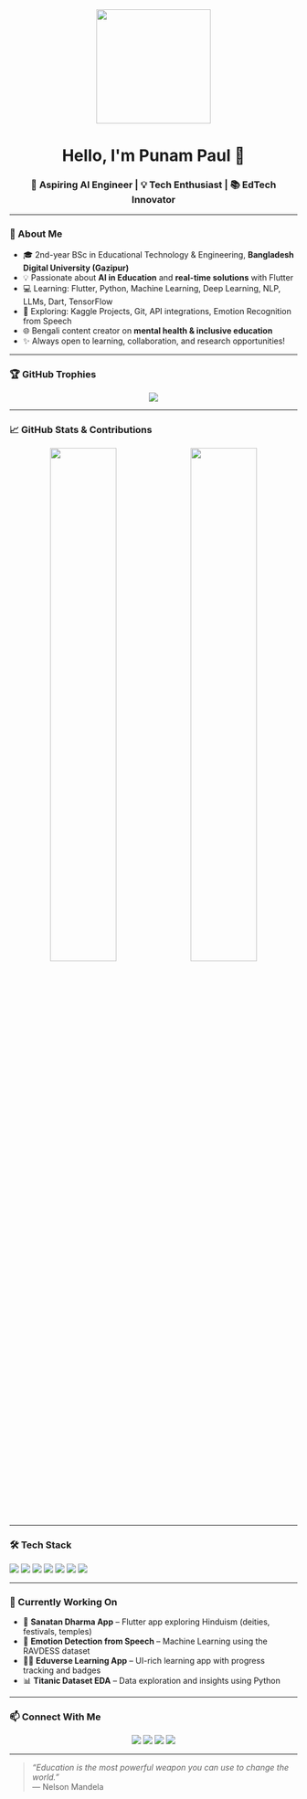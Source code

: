 <!-- GitHub Profile README -->

<div align="center">
  <img src="https://i.giphy.com/media/bGgsc5mWoryfgKBx1u/giphy.gif" width="200"/>
  <h1>Hello, I'm Punam Paul 👋</h1>
  <h3>🚀 Aspiring AI Engineer | 💡 Tech Enthusiast | 📚 EdTech Innovator</h3>
</div>

---

### 🧠 About Me

- 🎓 2nd-year BSc in Educational Technology & Engineering, **Bangladesh Digital University (Gazipur)**
- 💡 Passionate about **AI in Education** and **real-time solutions** with Flutter
- 💻 Learning: Flutter, Python, Machine Learning, Deep Learning, NLP, LLMs, Dart, TensorFlow
- 🌱 Exploring: Kaggle Projects, Git, API integrations, Emotion Recognition from Speech
- 🌐 Bengali content creator on **mental health & inclusive education**
- ✨ Always open to learning, collaboration, and research opportunities!

---

### 🏆 GitHub Trophies

<p align="center">
  <img src="https://github-profile-trophy.vercel.app/?username=punampaul&theme=darkhub&no-frame=true&margin-w=10&row=1&column=7" />
</p>

---

### 📈 GitHub Stats & Contributions

<p align="center">
  <img src="https://github-readme-stats.vercel.app/api?username=punampaul&show_icons=true&theme=radical" width="48%" />
  <img src="https://github-readme-streak-stats.herokuapp.com?user=punampaul&theme=radical&hide_border=false" width="48%" />
</p>

---

### 🛠️ Tech Stack

<p>
  <img src="https://img.shields.io/badge/Dart-0175C2?style=for-the-badge&logo=dart&logoColor=white"/>
  <img src="https://img.shields.io/badge/Flutter-02569B?style=for-the-badge&logo=flutter&logoColor=white"/>
  <img src="https://img.shields.io/badge/Python-FFD43B?style=for-the-badge&logo=python&logoColor=black"/>
  <img src="https://img.shields.io/badge/TensorFlow-FF6F00?style=for-the-badge&logo=tensorflow&logoColor=white"/>
  <img src="https://img.shields.io/badge/Firebase-FFCA28?style=for-the-badge&logo=firebase&logoColor=black"/>
  <img src="https://img.shields.io/badge/GitHub-181717?style=for-the-badge&logo=github&logoColor=white"/>
  <img src="https://img.shields.io/badge/VS%20Code-007ACC?style=for-the-badge&logo=visual-studio-code&logoColor=white"/>
</p>

---

### 📌 Currently Working On

- 📱 **Sanatan Dharma App** – Flutter app exploring Hinduism (deities, festivals, temples)
- 🤖 **Emotion Detection from Speech** – Machine Learning using the RAVDESS dataset
- 🧑‍🏫 **Eduverse Learning App** – UI-rich learning app with progress tracking and badges
- 📊 **Titanic Dataset EDA** – Data exploration and insights using Python

---

### 📫 Connect With Me

<p align="center">
  <a href="https://www.linkedin.com/in/punam-paul-85a965340"><img src="https://img.shields.io/badge/LinkedIn-0077B5?style=for-the-badge&logo=linkedin&logoColor=white" /></a>
  <a href="mailto:punampaul.et@gmail.com"><img src="https://img.shields.io/badge/Gmail-D14836?style=for-the-badge&logo=gmail&logoColor=white" /></a>
  <a href="https://www.facebook.com/punam.paul.372"><img src="https://img.shields.io/badge/Facebook-1877F2?style=for-the-badge&logo=facebook&logoColor=white" /></a>
  <a href="https://github.com/punampaul"><img src="https://img.shields.io/badge/GitHub-000?style=for-the-badge&logo=github&logoColor=white" /></a>
</p>

---

> _“Education is the most powerful weapon you can use to change the world.”_  
> — Nelson Mandela
